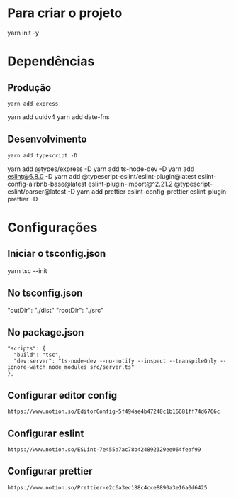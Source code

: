 
# Para criar o projeto 
yarn init -y

# Dependências

  ## Produção
	yarn add express
  yarn add uuidv4
  yarn add date-fns

  ## Desenvolvimento
	yarn add typescript -D
  yarn add @types/express -D
  yarn add ts-node-dev -D
  yarn add eslint@6.8.0 -D
  yarn add @typescript-eslint/eslint-plugin@latest eslint-config-airbnb-base@latest eslint-plugin-import@^2.21.2 @typescript-eslint/parser@latest -D
  yarn add prettier eslint-config-prettier eslint-plugin-prettier -D

# Configurações

  ## Iniciar o tsconfig.json
  yarn tsc --init

  ## No tsconfig.json
  "outDir": "./dist"
  "rootDir": "./src"
  
  ## No package.json
    "scripts": {
      "build": "tsc",
      "dev:server": "ts-node-dev --no-notify --inspect --transpileOnly --ignore-watch node_modules src/server.ts"
    },

  ## Configurar editor config
    https://www.notion.so/EditorConfig-5f494ae4b47248c1b16681ff74d6766c

  ## Configurar eslint
    https://www.notion.so/ESLint-7e455a7ac78b424892329ee064feaf99

  ## Configurar prettier
    https://www.notion.so/Prettier-e2c6a3ec188c4cce8890a3e16a0d6425